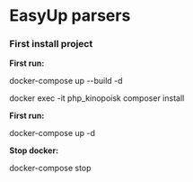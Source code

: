 # EasyUp parsers

### First install project

**First run:**

docker-compose up --build -d

docker exec -it php_kinopoisk composer install

**First run:**

docker-compose up -d

**Stop docker:**

docker-compose stop